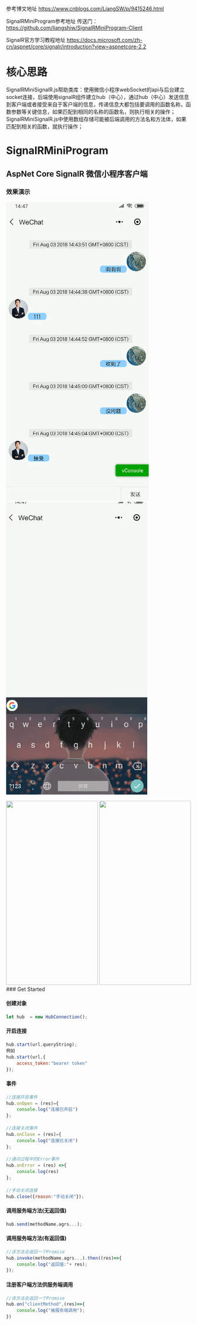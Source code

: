 参考博文地址 https://www.cnblogs.com/LiangSW/p/9415246.html

SignalRMiniProgram参考地址 传送门：https://github.com/liangshiw/SignalRMiniProgram-Client

SignalR官方学习教程地址 https://docs.microsoft.com/zh-cn/aspnet/core/signalr/introduction?view=aspnetcore-2.2


# 核心思路
SignalRMiniSignalR.js帮助类库：使用微信小程序webSocket的api与后台建立socket连接，后端使用signalR组件建立hub（中心），通过hub（中心）发送信息到客户端或者接受来自于客户端的信息，传递信息大都包括要调用的函数名称，函数参数等关键信息，如果匹配到相同的名称的函数名，则执行相关的操作；
SignalRMiniSignalR.js中使用数组存储可能被后端调用的方法名和方法体，如果匹配到相关的函数，就执行操作；

# SignalRMiniProgram

## AspNet Core SignalR 微信小程序客户端

### 效果演示
![](/img/1.gif)
![](/img/2.gif)


<img src="https://raw.githubusercontent.com/liangshiw/SignalRMiniProgram-Client/master/img/1.jpg" width="250" height="500" />
<img src="https://raw.githubusercontent.com/liangshiw/SignalRMiniProgram-Client/master/img/2.png" width="250" height="500" />
### Get Started

#### 创建对象

``` JavaScript
let hub  = new HubConnection();
```

#### 开启连接

``` JavaScript
hub.start(url,queryString);
例如
hub.start(url,{
    access_token:"bearer token"
});
```

#### 事件

``` JavaScript
//连接开启事件
hub.onOpen = (res)={
    console.log("连接已开启")
};

//连接关闭事件
hub.onClose = (res)={
    console.log("连接已关闭")
};

//通讯过程中的Error事件
hub.onError = (res) =>{
    console.log(res)
};

//手动关闭连接
hub.close({reason:"手动关闭"});
```

#### 调用服务端方法(无返回值)

``` JavaScript
hub.send(methodName,agrs...);
```

#### 调用服务端方法(有返回值)

``` JavaScript
//该方法会返回一个Promise
hub.invoke(methodName,agrs...).then((res)=>{
    console.log("返回值:"+ res);
});
```

#### 注册客户端方法供服务端调用

``` JavaScript
//该方法会返回一个Promise
hub.on("clientMethod",(res)=>{
    console.log("被服务端调用");
})
```
